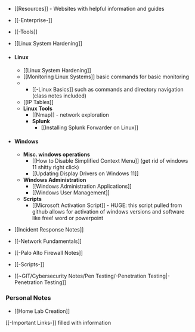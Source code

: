 - [[Resources]] - Websites with helpful information and guides
- [[-Enterprise-]]
- [[-Tools]]
- [[Linux System Hardening]]
- #### Linux
	- [[Linux System Hardening]]
	- [[Monitoring Linux Systems]] basic commands for basic monitoring
	- - [[-Linux Basics]] such as commands and directory navigation (class notes included)
	- [[IP Tables]]
	- **Linux Tools**
		- [[Nmap]] - network exploration
		- **Splunk**
			- [[Installing Splunk Forwarder on Linux]]
- #### Windows
	- **Misc. windows operations**
		- [[How to Disable Simplified Context Menu]] (get rid of windows 11 shitty right click)
		- [[Updating Display Drivers on Windows 11]]
	- **Windows Administration**
		- [[Windows Administration Applications]]
		- [[Windows User Management]]
	- **Scripts**
		- [[Microsoft Activation Script]] - HUGE: this script pulled from github allows for activation of windows versions and software like free! word or powerpoint
	


- [[Incident Response Notes]]
- [[-Network Fundamentals]]
- [[-Palo Alto Firewall Notes]]
- [[-Scripts-]]
- [[~GIT/Cybersecurity Notes/Pen Testing/-Penetration Testing|-Penetration Testing]]
### Personal Notes
- [[Home Lab Creation]]



[[-Important Links-]] filled with information